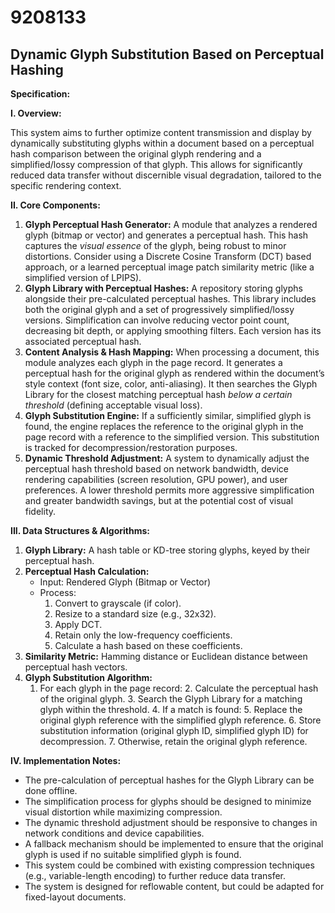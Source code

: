 # 9208133

## Dynamic Glyph Substitution Based on Perceptual Hashing

**Specification:**

**I. Overview:**

This system aims to further optimize content transmission and display by dynamically substituting glyphs within a document based on a perceptual hash comparison between the original glyph rendering and a simplified/lossy compression of that glyph. This allows for significantly reduced data transfer without discernible visual degradation, tailored to the specific rendering context.

**II. Core Components:**

1.  **Glyph Perceptual Hash Generator:**  A module that analyzes a rendered glyph (bitmap or vector) and generates a perceptual hash.  This hash captures the *visual essence* of the glyph, being robust to minor distortions.  Consider using a Discrete Cosine Transform (DCT) based approach, or a learned perceptual image patch similarity metric (like a simplified version of LPIPS).
2.  **Glyph Library with Perceptual Hashes:** A repository storing glyphs alongside their pre-calculated perceptual hashes.  This library includes both the original glyph and a set of progressively simplified/lossy versions. Simplification can involve reducing vector point count, decreasing bit depth, or applying smoothing filters.  Each version has its associated perceptual hash.
3.  **Content Analysis & Hash Mapping:**  When processing a document, this module analyzes each glyph in the page record. It generates a perceptual hash for the original glyph as rendered within the document’s style context (font size, color, anti-aliasing).  It then searches the Glyph Library for the closest matching perceptual hash *below a certain threshold* (defining acceptable visual loss).
4.  **Glyph Substitution Engine:** If a sufficiently similar, simplified glyph is found, the engine replaces the reference to the original glyph in the page record with a reference to the simplified version.  This substitution is tracked for decompression/restoration purposes.
5.  **Dynamic Threshold Adjustment:** A system to dynamically adjust the perceptual hash threshold based on network bandwidth, device rendering capabilities (screen resolution, GPU power), and user preferences. A lower threshold permits more aggressive simplification and greater bandwidth savings, but at the potential cost of visual fidelity.

**III. Data Structures & Algorithms:**

1.  **Glyph Library:**  A hash table or KD-tree storing glyphs, keyed by their perceptual hash.
2.  **Perceptual Hash Calculation:**
    *   Input: Rendered Glyph (Bitmap or Vector)
    *   Process:
        1.  Convert to grayscale (if color).
        2.  Resize to a standard size (e.g., 32x32).
        3.  Apply DCT.
        4.  Retain only the low-frequency coefficients.
        5.  Calculate a hash based on these coefficients.
3.  **Similarity Metric:** Hamming distance or Euclidean distance between perceptual hash vectors.
4.  **Glyph Substitution Algorithm:**
    1.  For each glyph in the page record:
        2.  Calculate the perceptual hash of the original glyph.
        3.  Search the Glyph Library for a matching glyph within the threshold.
        4.  If a match is found:
            5.  Replace the original glyph reference with the simplified glyph reference.
            6.  Store substitution information (original glyph ID, simplified glyph ID) for decompression.
        7.  Otherwise, retain the original glyph reference.

**IV. Implementation Notes:**

*   The pre-calculation of perceptual hashes for the Glyph Library can be done offline.
*   The simplification process for glyphs should be designed to minimize visual distortion while maximizing compression.
*   The dynamic threshold adjustment should be responsive to changes in network conditions and device capabilities.
*   A fallback mechanism should be implemented to ensure that the original glyph is used if no suitable simplified glyph is found.
*   This system could be combined with existing compression techniques (e.g., variable-length encoding) to further reduce data transfer.
*   The system is designed for reflowable content, but could be adapted for fixed-layout documents.